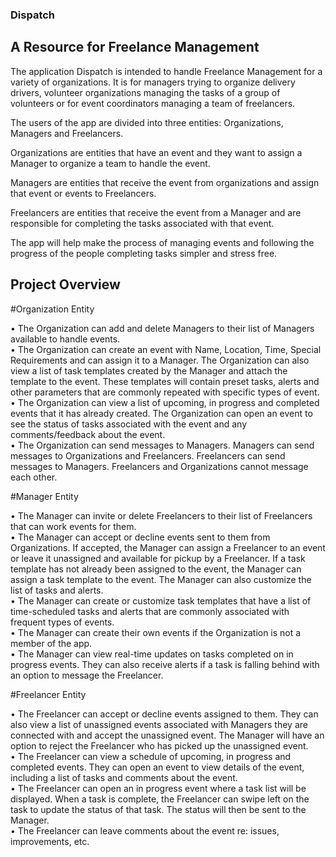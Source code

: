### Dispatch
## A Resource for Freelance Management



The application Dispatch is intended to handle Freelance Management for a variety of organizations. It is for managers trying to organize delivery drivers, volunteer organizations managing the tasks of a group of volunteers or for event coordinators managing a team of freelancers.

The users of the app are divided into three entities: Organizations, Managers and Freelancers.

Organizations are entities that have an event and they want to assign a Manager to organize a team to handle the event.

Managers are entities that receive the event from organizations and assign that event or events to Freelancers. 

Freelancers are entities that receive the event from a Manager and are responsible for completing the tasks associated with that event.

The app will help make the process of managing events and following the progress of the people completing tasks simpler and stress free.


## Project Overview
#Organization Entity

•	The Organization can add and delete Managers to their list of Managers available to handle events. </br>
•	The Organization can create an event with Name, Location, Time, Special Requirements and can assign it to a Manager. The Organization can also view a list of task templates created by the Manager and attach the template to the event. These templates will contain preset tasks, alerts and other parameters that are commonly repeated with specific types of event. </br>
•	The Organization can view a list of upcoming, in progress and completed events that it has already created. The Organization can open an event to see the status of tasks associated with the event and any comments/feedback about the event. </br>
•	The Organization can send messages to Managers. Managers can send messages to Organizations and Freelancers. Freelancers can send messages to Managers. Freelancers  and Organizations cannot message each other. </br>

#Manager Entity

•	The Manager can invite or delete Freelancers to their list of Freelancers that can work events for them. </br>
•	The Manager can accept or decline events sent to them from Organizations. If accepted, the Manager can assign a Freelancer to an event or leave it unassigned and available for pickup by a Freelancer. If a task template has not already been assigned to the event, the Manager can assign a task template to the event. The Manager can also customize the list of tasks and alerts.</br>
•	The Manager can create or customize task templates that have a list of time-scheduled tasks and alerts that are commonly associated with frequent types of events. </br>
•	The Manager  can create their own events if the Organization  is not a member of the app. </br>
•	The Manager can view real-time updates on tasks completed on in progress events. They can also receive alerts if a task is falling behind with an option to message the Freelancer.</br>

#Freelancer Entity

•	The Freelancer can accept or decline events assigned to them. They can also view a list of unassigned events associated with Managers they are connected with and accept the unassigned event. The Manager will have an option to reject the Freelancer who has picked up the unassigned event.</br>
•	The Freelancer can view a schedule of upcoming, in progress and completed events. They can open an event to view details of the event, including a list of tasks and comments about the event. </br>
•	The Freelancer can open an in progress event where a task list will be displayed. When a task is complete, the Freelancer can swipe left on the task to update the status of that task. The status will then be sent to the Manager.</br>
•	The Freelancer can leave comments about the event re: issues, improvements, etc.</br>
